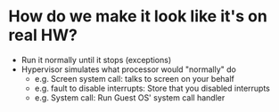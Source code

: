 # How do we make it look like it's on real HW?
- Run it normally until it stops (exceptions)
- Hypervisor simulates what processor would "normally" do
    - e.g. Screen system call: talks to screen on your behalf
    - e.g. fault to disable interrupts: Store that you disabled interrupts
    - e.g. System call: Run Guest OS' system call handler
